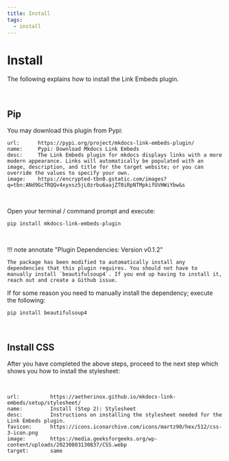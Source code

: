 ```yaml
---
title: Install
tags:
  - install
---
```


# Install
The following explains how to install the Link Embeds plugin.


<br />

## Pip

You may download this plugin from Pypi:

```embed
url:      https://pypi.org/project/mkdocs-link-embeds-plugin/
name:     Pypi: Download Mkdocs Link Embeds
desc:     The Link Embeds plugin for mkdocs displays links with a more modern appearance. Links will automatically be populated with an image, description, and title for the target website; or you can override the values to specify your own. 
image:    https://encrypted-tbn0.gstatic.com/images?q=tbn:ANd9GcTRQQv4xyxsz5jL0zrbu6aajZT0iRpNTMpkifUVHWiYbw&s
```

<br />

Open your terminal / command prompt and execute:

```
pip install mkdocs-link-embeds-plugin
```

<br />

!!! note annotate "Plugin Dependencies: Version v0.1.2"

    The package has been modified to automatically install any dependencies that this plugin requires. You should not have to manually install `beautifulsoup4`. If you end up having to install it, reach out and create a Github issue.

If for some reason you need to manually install the dependency; execute the following:

```shell
pip install beautifulsoup4
```

<br />

## Install CSS
After you have completed the above steps, proceed to the next step which shows you how to install the stylesheet:

<br />

```embed
url:          https://aetherinox.github.io/mkdocs-link-embeds/setup/stylesheet/
name:         Install (Step 2): Stylesheet
desc:         Instructions on installing the stylesheet needed for the Link Embeds plugin.
favicon:      https://icons.iconarchive.com/icons/martz90/hex/512/css-3-icon.png
image:        https://media.geeksforgeeks.org/wp-content/uploads/20230803130837/CSS.webp
target:       same
```

<br />
<br />
